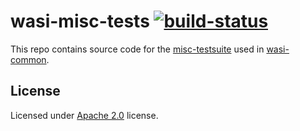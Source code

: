 # wasi-misc-tests [![build-status]][actions]

[build-status]: https://github.com/CraneStation/wasi-misc-tests/workflows/Rust/badge.svg
[actions]: https://github.com/CraneStation/wasi-misc-tests/actions
[misc-testsuite]: https://github.com/CraneStation/wasi-common/tree/master/misc_testsuite
[wasi-common]: https://github.com/CraneStation/wasi-common

This repo contains source code for the [misc-testsuite] used in [wasi-common].

## License

Licensed under [Apache 2.0](LICENSE) license.
